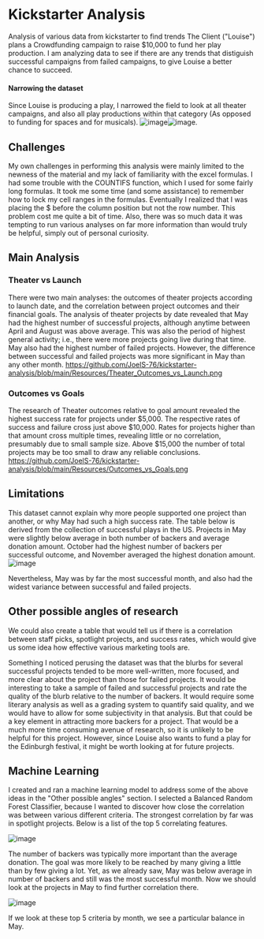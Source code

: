 # Kickstarter Analysis
Analysis of various data from kickstarter to find trends
The Client ("Louise") plans a Crowdfunding campaign to raise $10,000 to fund her play production. I am analyzing data to see if there are any trends that distiguish successful campaigns from failed campaigns, to give Louise a better chance to succeed.

#### Narrowing the dataset
Since Louise is producing a play, I narrowed the field to look at all theater campaigns, and also all play productions within that category (As opposed to funding for spaces and for musicals). ![image](https://user-images.githubusercontent.com/84299125/121837021-e1781680-cc91-11eb-94c8-d5a10e2dada1.png)![image](https://user-images.githubusercontent.com/84299125/121837086-0bc9d400-cc92-11eb-8287-a25215bb3d29.png). 

## Challenges
My own challenges in performing this analysis were mainly limited to the newness of the material and my lack of familiarity with the excel formulas. I had some trouble with the COUNTIFS function, which I used for some fairly long formulas. It took me some time (and some assistance) to remember how to lock my cell ranges in the formulas. Eventually I realized that I was placing the $ before the column position but not the row number. This problem cost me quite a bit of time. Also, there was so much data it was tempting to run various analyses on far more information than would truly be helpful, simply out of personal curiosity.

## Main Analysis
### Theater vs Launch
There were two main analyses: the outcomes of theater projects according to launch date, and the correlation between project outcomes and their financial goals.
The analysis of theater projects by date revealed that May had the highest number of successful projects, although anytime between April and August was above average. This was also the period of highest general activity; i.e., there were more projects going live during that time. May also had the highest number of failed projects. However, the difference between successful and failed projects was more significant in May than any other month. https://github.com/JoelS-76/kickstarter-analysis/blob/main/Resources/Theater_Outcomes_vs_Launch.png

### Outcomes vs Goals
The research of Theater outcomes relative to goal amount revealed the highest success rate for projects under $5,000. The respective rates of success and failure cross just above $10,000. Rates for projects higher than that amount cross multiple times, revealing little or no correlation, presumably due to small sample size. Above $15,000 the number of total projects may be too small to draw any reliable conclusions. https://github.com/JoelS-76/kickstarter-analysis/blob/main/Resources/Outcomes_vs_Goals.png

## Limitations
This dataset cannot explain why more people supported one project than another, or why May had such a high success rate. The table below is derived from the collection of successful plays in the US. Projects in May were slightly below average in both number of backers and average donation amount. October had the highest number of backers per successful outcome, and November averaged the highest donation amount. ![image](https://user-images.githubusercontent.com/84299125/121882798-39cd0980-ccce-11eb-8ed1-a98f12373044.png) 

Nevertheless, May was by far the most successful month, and also had the widest variance between successful and failed projects.

## Other possible angles of research
We could also create a table that would tell us if there is a correlation between staff picks, spotlight projects, and success rates, which would give us some idea how effective various marketing tools are.

Something I noticed perusing the dataset was that the blurbs for several successful projects tended to be more well-written, more focused, and more clear about the project than those for failed projects. It would be interesting to take a sample of failed and successful projects and rate the quality of the blurb relative to the number of backers. It would require some literary analysis as well as a grading system to quantify said quality, and we would have to allow for some subjectivity in that analysis. But that could be a key element in attracting more backers for a project. That would be a much more time consuming avenue of research, so it is unlikely to be helpful for this project. However, since Louise also wants to fund a play for the Edinburgh festival, it might be worth looking at for future projects.

## Machine Learning
I created and ran a machine learning model to address some of the above ideas in the "Other possible angles" section. I selected a Balanced Random Forest Classifier, because I wanted to discover how close the correlation was between various different criteria. The strongest correlation by far was in spotlight projects. Below is a list of the top 5 correlating features.

![image](https://user-images.githubusercontent.com/84299125/166140092-272c08d3-3294-4201-8686-2cbda00ca585.png)

The number of backers was typically more important than the average donation. The goal was more likely to be reached by many giving a little than by few giving a lot. Yet, as we already saw, May was below average in number of backers and still was the most successful month. Now we should look at the projects in May to find further correlation there.

![image](https://user-images.githubusercontent.com/84299125/166141321-7bae30fc-edda-4058-9bb8-69d9d8ade3ed.png)

If we look at these top 5 criteria by month, we see a particular balance in May.
